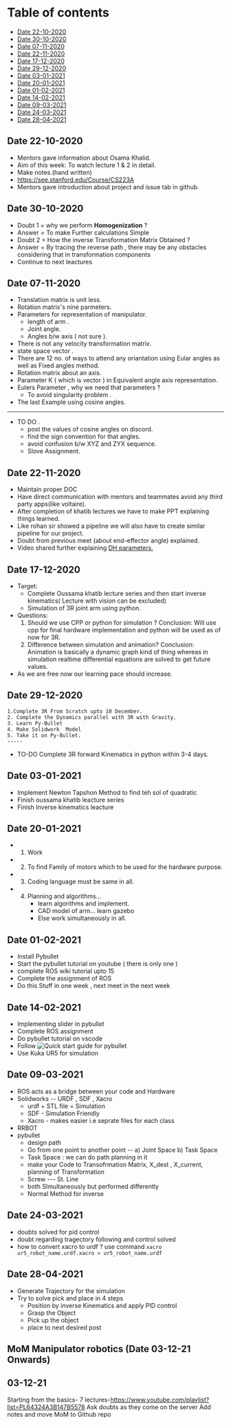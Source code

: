 # Table of contents
- [Date 22-10-2020](#date-22-10-2020)
- [Date 30-10-2020](#date-30-10-2020)
- [Date 07-11-2020](#date-07-11-2020)
- [Date 22-11-2020](#date-22-11-2020)
- [Date 17-12-2020](#date-17-12-2020)
- [Date 29-12-2020](#date-29-12-2020)
- [Date 03-01-2021](#date-03-01-2021)
- [Date 20-01-2021](#date-20-01-2021)
- [Date 01-02-2021](#date-01-02-2021)
- [Date 14-02-2021](#date-14-02-2021)
- [Date 09-03-2021](#date-09-03-2021)
- [Date 24-03-2021](#date-24-03-2021)
- [Date 28-04-2021](#date-28-04-2021)


## Date 22-10-2020
* Mentors gave information about Osama Khalid.
* Aim of this week: To watch lecture 1 & 2 in detail.
* Make notes.(hand written)
* https://see.stanford.edu/Course/CS223A
* Mentors gave introduction about project and issue tab in github.


## Date 30-10-2020
* Doubt 1 = why we perform  **Homogenization** ?
* Answer =  To make Further calculations  Simple
* Doubt 2 = How the inverse  Transformation Matrix Obtained ?
* Answer = By tracing  the reverse path , there may be any obstacles considering  that in transformation  components
* Continue  to next leactures



## Date 07-11-2020
* Translation matrix is unit less.
* Rotation matrix's nine parmeters.
* Parameters for representation of manipulator.
     - length of arm .
     - Joint angle.
     - Angles b/w axis ( not sure ).
* There is not any velocity transformation matrix.
* state space vector .
* There are 12 no. of ways to attend any oriantation using Eular angles as well as Fixed angles method.
* Rotation matrix about an axis.
* Parameter K ( which is vector ) in Equivalent angle axis representation.
* Eulers Parameter , why we need that parameters  ?
     - To avoid singularity problem .
* The last Example using cosine angles.
---
* TO DO .
    - post the values of cosine angles on discord.
    - find the sign convention for that angles.
    - avoid confusion b/w XYZ and ZYX sequence.
    - Slove Assignment.
    
 
## Date 22-11-2020
* Maintain proper DOC
* Have direct communication with mentors and teammates avoid any third party apps(like voltaire).
* After completion of khatib lectures we have to make PPT explaining things learned.
* Like rohan sir showed a pipeline we will also have to create similar pipeline for our project. 
* Doubt from previous meet (about end-effector angle) explained.
* Video shared further explaining [DH parameters.](https://www.youtube.com/watch?v=nuB_7BkYNMk)

## Date 17-12-2020
* Target: 
    * Complete Oussama khatib lecture series and then start inverse kinematics( Lecture with vision can be excluded)
    * Simulation of 3R joint arm using python.
* Questions:
    1. Should we use CPP or python for simulation ?
    Conclusion: Will use cpp for final hardware implementation and python will be used as of now for 3R.
    2. Difference between simulation and animation?
    Conclusion: Animation is basically a dynamic graph kind of thing whereas in simulation realtime differential equations are solved to get future values.
* As we are free now our learning pace should increase.

## Date 29-12-2020

    1.Complete 3R From Scratch upto 10 December.
    2. Complete the Dynamics parallel with 3R with Gravity.
    3. Learn Py-Bullet
    4. Make Solidwork  Model
    5. Take it on Py-Bullet.
    -----
*   TO-DO
    Complete 3R forward Kinematics in python within 3-4 days.

## Date 03-01-2021

* Implement Newton Tapshon Method to find teh sol of quadratic
* Finish oussama khatib leacture series
* Finish Inverse kinematics leacture

## Date 20-01-2021
* 1. Work
* 2. To find Family of motors which to be used for the hardware purpose.
* 3. Coding language must be same in all.
* 4. Planning and algorithms...
     *    learn algorithms and implement.
     *    CAD model of arm... learn gazebo
     *    Else work simultaneously in all.
     
## Date 01-02-2021
* Install Pybullet
* Start the pybullet tutorial on youtube ( there is only one )
* complete ROS wiki tutorial upto 15
* Complete the assignment of ROS
* Do this Stuff in one week , next meet in the next week

## Date 14-02-2021
* Implementing slider in pybullet
* Complete ROS assignment
* Do pybullet tutorial on vscode
* Follow ![Quick start guide](https://docs.google.com/document/d/10sXEhzFRSnvFcl3XxNGhnD4N2SedqwdAvK3dsihxVUA/edit) for pybullet
* Use Kuka UR5 for simulation

## Date 09-03-2021
* ROS acts as a bridge between your code and Hardware
* Solidworks -- URDF , SDF , Xacro
     * urdf + STL file = Simulation
     * SDF - Simulation Friendly
     * Xacro - makes easier i.e seprate files for each class
* RRBOT 
* pybullet 
     * design path
     * Go from one point to another point -- a) Joint Space   b) Task Space
     * Task Space : we can do path planning in it
     * make your Code to Transofrmation Matrix, X_dest , X_current, planning of Transformation
     * Screw --- St. Line
     * both SImultaneously but performed differently
     * Normal Method for inverse

## Date 24-03-2021
* doubts solved for pid control
* doubt regarding tragectory following and control solved
* how to convert xacro to urdf ? use command `xacro ur5_robot_name.urdf.xacro > ur5_robot_name.urdf`

## Date 28-04-2021
* Generate Trajectory for the simulation
* Try to solve pick and place in 4 steps
     * Position by inverse Kinematics and apply PID control
     * Grasp the Object
     * Pick up the object
     * place to next desired post

## MoM Manipulator robotics (Date 03-12-21 Onwards)

## 03-12-21

Starting from the basics- 
7 lectures-https://www.youtube.com/playlist?list=PL64324A3B147B5578
Ask doubts as they come on the server
			Add notes and move MoM to Github repo
